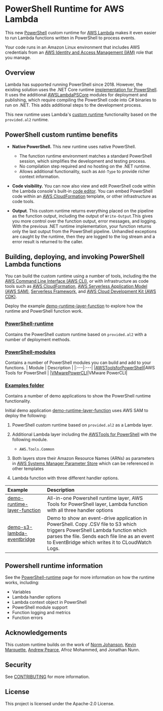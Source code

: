 # PowerShell Runtime for AWS Lambda

This new [PowerShell](https://docs.microsoft.com/en-us/powershell/scripting/overview) custom runtime for [AWS Lambda](https://aws.amazon.com/lambda/) makes it even easier to run Lambda functions written in PowerShell to process events.

Your code runs in an Amazon Linux environment that includes AWS credentials from an [AWS Identity and Access Management (IAM)](https://aws.amazon.com/iam/) role that you manage.

## Overview
Lambda has supported running PowerShell since 2018. However, the existing solution uses the .NET Core runtime [implementation for PowerShell](https://docs.aws.amazon.com/lambda/latest/dg/lambda-powershell.html). It uses the additional [AWSLambdaPSCore](https://www.powershellgallery.com/packages/AWSLambdaPSCore/3.0.1.0) modules for deployment and publishing, which require compiling the PowerShell code into C# binaries to run on .NET. This adds additional steps to the development process.

This new runtime uses Lambda's [custom runtime](https://docs.aws.amazon.com/lambda/latest/dg/runtimes-custom.html) functionality based on the `provided.al2` runtime.

## PowerShell custom runtime benefits

* **Native PowerShell.** This new runtime uses native PowerShell.
  *  The function runtime environment matches a standard PowerShell session, which simplifies the development and testing process.
  * No compilation step required and no hosting on the .NET runtime.
  * Allows additional functionality, such as `Add-Type` to provide richer context information. 

* **Code visibility.** You can now also view and edit PowerShell code within the Lambda console's built-in [code editor](https://docs.aws.amazon.com/lambda/latest/dg/foundation-console.html#code-editor). You can embed PowerShell code within an [AWS CloudFormation](https://aws.amazon.com/cloudformation/) template, or other infrastructure as code tools.
* **Output**. This custom runtime returns everything placed on the pipeline as the function output, including the output of `Write-Output`.This gives you more control over the function output, error messages, and logging. With the previous .NET runtime implementation, your function returns only the last output from the PowerShell pipeline. Unhandled exceptions are caught by the runtime, then they are logged to the log stream and a error result is returned to the caller. 

## Building, deploying, and invoking PowerShell Lambda functions

You can build the custom runtime using a number of tools, including the the [AWS Command Line Interface (AWS CLI)](https://aws.amazon.com/cli/), or with infrastructure as code tools such as [AWS CloudFormation](https://aws.amazon.com/cloudformation/), [AWS Serverless Application Model (AWS SAM)](https://aws.amazon.com/serverless/sam/), [Serverless Framework](https://serverless.com/framework/), and [AWS Cloud Development Kit (AWS CDK)](https://aws.amazon.com/cdk/).

Deploy the example [demo-runtime-layer-function](examples/demo-runtime-layer-function/) to explore how the runtime and PowerShell function work.

### [PowerShell-runtime](powershell-runtime/)
Contains the PowerShell custom runtime based on ````provided.al2```` with a number of deployment methods.

### [PowerShell-modules](powershell-modules/)
Contains a number of PowerShell modules you can build and add to your functions.
| Module   | Description  |
|:---|:---|
|[AWSToolsforPowerShell](powershell-modules/AWSToolsforPowerShell/)|AWS Tools for PowerShell |
|[VMwarePowerCLI](powershell-modules/VMwarePowerCLI/)|VMware PowerCLI|

### [Examples folder](examples/)
Contains a number of demo applications to show the PowerShell runtime functionality.

Initial demo application [demo-runtime-layer-function](examples/demo-runtime-layer-function/) uses AWS SAM to deploy the following:
1. PowerShell custom runtime based on ````provided.al2```` as a Lambda layer.
2. Additional Lambda layer including the [AWSTools for PowerShell](https://aws.amazon.com/powershell/) with the following module.
    * ````AWS.Tools.Common````
3. Both layers store their Amazon Resource Names (ARNs) as parameters in [AWS Systems Manager Parameter Store](https://docs.aws.amazon.com/systems-manager/latest/userguide/systems-manager-parameter-store.html) which can be referenced in other templates

4. Lambda function with three different handler options.

| Example   | Description  |
|:---|:---|
|[demo-runtime-layer-function](examples/demo-runtime-layer-function/)|All-in-one Powershell runtime layer, AWS Tools for PowerShell layer, Lambda function with all three handler options |
|[demo-s3-lambda-eventbridge](examples/demo-s3-lambda-eventbridge/)|Demo to show an event-drive application in PowerShell. Copy .CSV file to S3 which triggers PowerShell Lambda function which parses the file. Sends each file line as an event to EventBridge which writes it to CLoudWatch Logs. |

## Powershell runtime information
See the [PowerShell-runtime](powershell-runtime/) page for more information on how the runtime works, including:

* Variables
* Lambda handler options
* Lambda context object in PowerShell
* PowerShell module support
* Function logging and metrics
* Function errors

## Acknowledgements

This custom runtime builds on the work of [Norm Johanson](https://twitter.com/socketnorm), [Kevin Marquette](https://twitter.com/KevinMarquette), [Andrew Pearce](https://twitter.com/austoonz), Afroz Mohammed, and Jonathan Nunn.

## Security

See [CONTRIBUTING](CONTRIBUTING.md#security-issue-notifications) for more information.

## License

This project is licensed under the Apache-2.0 License.
